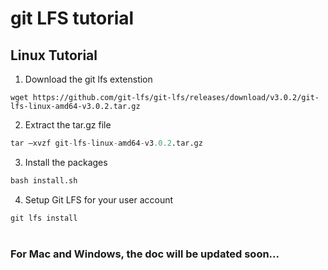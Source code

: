# git LFS tutorial

## Linux Tutorial

1. Download the git lfs extenstion

```python3
wget https://github.com/git-lfs/git-lfs/releases/download/v3.0.2/git-lfs-linux-amd64-v3.0.2.tar.gz
```

2. Extract the tar.gz file

```python
tar –xvzf git-lfs-linux-amd64-v3.0.2.tar.gz
```

3. Install the packages

```python
bash install.sh
```

4. Setup Git LFS for your user account

```python
git lfs install
```
#
#

### For Mac and Windows, the doc will be updated soon...
